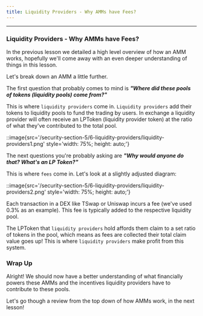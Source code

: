 ```yaml
---
title: Liquidity Providers - Why AMMs have Fees?
---
```


---

### Liquidity Providers - Why AMMs have Fees?

In the previous lesson we detailed a high level overview of how an AMM works, hopefully we'll come away with an even deeper understanding of things in this lesson.

Let's break down an AMM a little further.

The first question that probably comes to mind is **_"Where did these pools of tokens (liquidity pools) come from?"_**

This is where `liquidity providers` come in. `Liquidity providers` add their tokens to liquidity pools to fund the trading by users. In exchange a liquidity provider will often receive an LPToken (liquidity provider token) at the ratio of what they've contributed to the total pool.

::image{src='/security-section-5/6-liquidity-providers/liquidity-providers1.png' style='width: 75%; height: auto;'}

The next questions you're probably asking are **_"Why would anyone do that? What's an LP Token?"_**

This is where `fees` come in. Let's look at a slightly adjusted diagram:

::image{src='/security-section-5/6-liquidity-providers/liquidity-providers2.png' style='width: 75%; height: auto;'}

Each transaction in a DEX like TSwap or Uniswap incurs a fee (we've used 0.3% as an example). This fee is typically added to the respective liquidity pool.

The LPToken that `liquidity providers` hold affords them claim to a set ratio of tokens in the pool, which means as fees are collected their total claim value goes up! This is where `liquidity providers` make profit from this system.

### Wrap Up

Alright! We should now have a better understanding of what financially powers these AMMs and the incentives liquidity providers have to contribute to these pools.

Let's go though a review from the top down of how AMMs work, in the next lesson!
